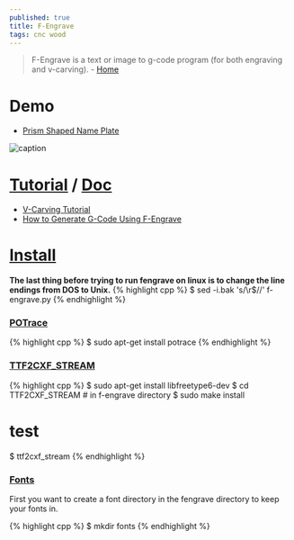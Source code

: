 ```yaml
---
published: true
title: F-Engrave
tags: cnc wood
---
```

> F-Engrave is a text or image to g-code program (for both engraving and v-carving). - [Home](https://www.scorchworks.com/Fengrave/fengrave.html)

# Demo
- [Prism Shaped Name Plate](http://www.scorchworks.com/Blog/prism-shaped-name-plate-for-kaitlyn/)

![caption](http://www.scorchworks.com/Fengrave/kaitlyn.jpg)

# [Tutorial](https://www.youtube.com/watch?v=1-QOwYEH1Dw) / [Doc](http://www.scorchworks.com/Fengrave/fengrave_doc.html)
- [V-Carving Tutorial](http://www.scorchworks.com/Fengrave/F-engrave_tutorial.htm)
- [How to Generate G-Code Using F-Engrave](https://www.youtube.com/watch?v=hbFEXYe7HGM)

# [Install](https://gnipsel.com/fengrave/fengrave01.html)

**The last thing before trying to run fengrave on linux is to change the line endings from DOS to Unix.** 
{% highlight cpp %}
$ sed -i.bak 's/\r$//' f-engrave.py
{% endhighlight %}

### [POTrace](https://gnipsel.com/fengrave/fengrave01.html#step9)
{% highlight cpp %}
$ sudo apt-get install potrace
{% endhighlight %}

### [TTF2CXF_STREAM](https://gnipsel.com/fengrave/fengrave01.html#step8)
{% highlight cpp %}
$ sudo apt-get install libfreetype6-dev
$ cd TTF2CXF_STREAM # in f-engrave directory
$ sudo make install
# test
$ ttf2cxf_stream
{% endhighlight %}

### [Fonts](https://gnipsel.com/fengrave/fengrave01.html#step10)
First you want to create a font directory in the fengrave directory to keep your fonts in.

{% highlight cpp %}
$ mkdir fonts
{% endhighlight %}
